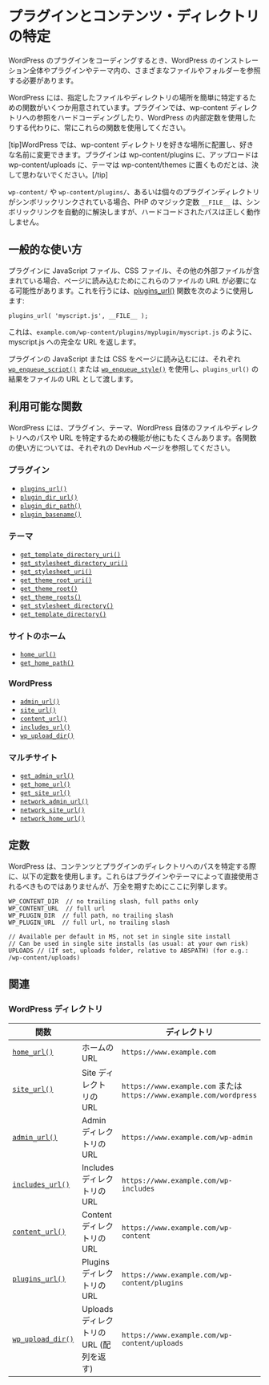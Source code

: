 <!-- 
# Determining Plugin and Content Directories
 -->
# プラグインとコンテンツ・ディレクトリの特定

<!-- 
When coding WordPress plugins you often need to reference various files and folders throughout the WordPress installation and within your plugin or theme.
 -->
WordPress のプラグインをコーディングするとき、WordPress のインストレーション全体やプラグインやテーマ内の、さまざまなファイルやフォルダーを参照する必要があります。

<!-- 
WordPress provides several functions for easily determining where a given file or directory lives. Always use these functions in your plugins instead of hard-coding references to the wp-content directory or using the WordPress internal constants.
 -->
WordPress には、指定したファイルやディレクトリの場所を簡単に特定するための関数がいくつか用意されています。プラグインでは、wp-content ディレクトリへの参照をハードコーディングしたり、WordPress の内部定数を使用したりする代わりに、常にこれらの関数を使用してください。

<!-- 
[tip]WordPress allows users to place their wp-content directory anywhere they want and rename it whatever they want. Never assume that plugins will be in wp-content/plugins, uploads will be in wp-content/uploads, or that themes will be in wp-content/themes.[/tip]
 -->
[tip]WordPress では、wp-content ディレクトリを好きな場所に配置し、好きな名前に変更できます。プラグインは wp-content/plugins に、アップロードは wp-content/uploads に、テーマは wp-content/themes に置くものだとは、決して思わないでください。[/tip]

<!-- 
PHP's `__FILE__` magic-constant resolves symlinks automatically, so if the `wp-content/` or `wp-content/plugins/` or even the individual plugin directory is symlinked, hardcoded paths will not work correctly.
 -->
`wp-content/` や `wp-content/plugins/`、あるいは個々のプラグインディレクトリがシンボリックリンクされている場合、PHP のマジック定数 `__FILE__` は、シンボリックリンクを自動的に解決しますが、ハードコードされたパスは正しく動作しません。

<!-- 
## Common Usage
 -->
## 一般的な使い方

<!-- 
If your plugin includes JavaScript files, CSS files or other external files, then it's likely you'll need the URL to these files so you can load them into the page. To do this you should use the [plugins_url()](https://developer.wordpress.org/reference/functions/plugins_url/) function like so:
 -->
プラグインに JavaScript ファイル、CSS ファイル、その他の外部ファイルが含まれている場合、ページに読み込むためにこれらのファイルの URL が必要になる可能性があります。これを行うには、[plugins_url()](https://developer.wordpress.org/reference/functions/plugins_url/) 関数を次のように使用します:

```
plugins_url( 'myscript.js', __FILE__ );
```

<!-- 
This will return the full URL to myscript.js, such as `example.com/wp-content/plugins/myplugin/myscript.js`.
 -->
これは、`example.com/wp-content/plugins/myplugin/myscript.js` のように、myscript.js への完全な URL を返します。

<!-- 
To load your plugins' JavaScript or CSS into the page you should use [`wp_enqueue_script()`](https://developer.wordpress.org/reference/functions/wp_enqueue_script/) or [`wp_enqueue_style()`](https://developer.wordpress.org/reference/functions/wp_enqueue_style/) respectively, passing the result of `plugins_url()` as the file URL.
 -->
プラグインの JavaScript または CSS をページに読み込むには、それぞれ [`wp_enqueue_script()`](https://developer.wordpress.org/reference/functions/wp_enqueue_script/) または [`wp_enqueue_style()`](https://developer.wordpress.org/reference/functions/wp_enqueue_style/) を使用し、`plugins_url()` の結果をファイルの URL として渡します。

<!-- 
## Available Functions
 -->
## 利用可能な関数

<!-- 
WordPress includes many other functions for determining paths and URLs to files or directories within plugins, themes, and WordPress itself. See the individual DevHub pages for each function for complete information on their use.
 -->
WordPress には、プラグイン、テーマ、WordPress 自体のファイルやディレクトリへのパスや URL を特定するための機能が他にもたくさんあります。各関数の使い方については、それぞれの DevHub ページを参照してください。

<!-- 
### Plugins
 -->
### プラグイン

- [`plugins_url()`](https://developer.wordpress.org/reference/functions/plugins_url/)
- [`plugin_dir_url()`](https://developer.wordpress.org/reference/functions/plugin_dir_url/)
- [`plugin_dir_path()`](https://developer.wordpress.org/reference/functions/plugin_dir_path/)
- [`plugin_basename()`](https://developer.wordpress.org/reference/functions/plugin_basename/)

<!-- 
### Themes
 -->
### テーマ

- [`get_template_directory_uri()`](https://developer.wordpress.org/reference/functions/get_template_directory_uri/)
- [`get_stylesheet_directory_uri()`](https://developer.wordpress.org/reference/functions/get_stylesheet_directory_uri/)
- [`get_stylesheet_uri()`](https://developer.wordpress.org/reference/functions/get_stylesheet_uri/)
- [`get_theme_root_uri()`](https://developer.wordpress.org/reference/functions/get_theme_root_uri/)
- [`get_theme_root()`](https://developer.wordpress.org/reference/functions/get_theme_root/)
- [`get_theme_roots()`](https://developer.wordpress.org/reference/functions/get_theme_roots/)
- [`get_stylesheet_directory()`](https://developer.wordpress.org/reference/functions/get_stylesheet_directory/)
- [`get_template_directory()`](https://developer.wordpress.org/reference/functions/get_template_directory/)

<!-- 
### Site Home
 -->
### サイトのホーム

- [`home_url()`](https://developer.wordpress.org/reference/functions/home_url/)
- [`get_home_path()`](https://developer.wordpress.org/reference/functions/get_home_path/)


### WordPress

- [`admin_url()`](https://developer.wordpress.org/reference/functions/admin_url/)
- [`site_url()`](https://developer.wordpress.org/reference/functions/site_url/)
- [`content_url()`](https://developer.wordpress.org/reference/functions/content_url/)
- [`includes_url()`](https://developer.wordpress.org/reference/functions/includes_url/)
- [`wp_upload_dir()`](https://developer.wordpress.org/reference/functions/wp_upload_dir/)

<!-- 
### Multisite
 -->
### マルチサイト

- [`get_admin_url()`](https://developer.wordpress.org/reference/functions/get_admin_url/)
- [`get_home_url()`](https://developer.wordpress.org/reference/functions/get_home_url/)
- [`get_site_url()`](https://developer.wordpress.org/reference/functions/get_site_url/)
- [`network_admin_url()`](https://developer.wordpress.org/reference/functions/network_admin_url/)
- [`network_site_url()`](https://developer.wordpress.org/reference/functions/network_site_url/)
- [`network_home_url()`](https://developer.wordpress.org/reference/functions/network_home_url/)

<!-- 
## Constants
 -->
## 定数

<!-- 
WordPress makes use of the following constants when determining the path to the content and plugin directories. These should not be used directly by plugins or themes, but are listed here for completeness.
 -->
WordPress は、コンテンツとプラグインのディレクトリへのパスを特定する際に、以下の定数を使用します。これらはプラグインやテーマによって直接使用されるべきものではありませんが、万全を期すためにここに列挙します。

```
WP_CONTENT_DIR  // no trailing slash, full paths only
WP_CONTENT_URL  // full url 
WP_PLUGIN_DIR  // full path, no trailing slash
WP_PLUGIN_URL  // full url, no trailing slash

// Available per default in MS, not set in single site install
// Can be used in single site installs (as usual: at your own risk)
UPLOADS // (If set, uploads folder, relative to ABSPATH) (for e.g.: /wp-content/uploads)
```

<!-- 
## Related
 -->
## 関連

<!-- 
### WordPress Directories
 -->
### WordPress ディレクトリ

<!-- 
| Function | | Directory |
| --- | --- | --- |
| [`home_url()`](https://developer.wordpress.org/reference/functions/home_url/) | Home URL | `https://www.example.com` |
| [`site_url()`](https://developer.wordpress.org/reference/functions/site_url/) | Site directory URL | `https://www.example.com` or `https://www.example.com/wordpress` |
| [`admin_url()`](https://developer.wordpress.org/reference/functions/admin_url/) | Admin directory URL | `https://www.example.com/wp-admin` |
| [`includes_url()`](https://developer.wordpress.org/reference/functions/includes_url/) | Includes directory URL | `https://www.example.com/wp-includes` |
| [`content_url()`](https://developer.wordpress.org/reference/functions/content_url/) | Content directory URL | `https://www.example.com/wp-content` |
| [`plugins_url()`](https://developer.wordpress.org/reference/functions/plugins_url/) | Plugins directory URL | `https://www.example.com/wp-content/plugins` |
| [`wp_upload_dir()`](https://developer.wordpress.org/reference/functions/wp_upload_dir/) | Upload directory URL (returns an array) | `https://www.example.com/wp-content/uploads` |
 -->
| 関数 | | ディレクトリ |
| --- | --- | --- |
| [`home_url()`](https://developer.wordpress.org/reference/functions/home_url/) | ホームの URL | `https://www.example.com` |
| [`site_url()`](https://developer.wordpress.org/reference/functions/site_url/) | Site ディレクトリの URL | `https://www.example.com` または `https://www.example.com/wordpress` |
| [`admin_url()`](https://developer.wordpress.org/reference/functions/admin_url/) | Admin ディレクトリの URL | `https://www.example.com/wp-admin` |
| [`includes_url()`](https://developer.wordpress.org/reference/functions/includes_url/) | Includes ディレクトリの URL | `https://www.example.com/wp-includes` |
| [`content_url()`](https://developer.wordpress.org/reference/functions/content_url/) | Content ディレクトリの URL | `https://www.example.com/wp-content` |
| [`plugins_url()`](https://developer.wordpress.org/reference/functions/plugins_url/) | Plugins ディレクトリの URL | `https://www.example.com/wp-content/plugins` |
| [`wp_upload_dir()`](https://developer.wordpress.org/reference/functions/wp_upload_dir/) | Uploads ディレクトリの URL (配列を返す) | `https://www.example.com/wp-content/uploads` |

